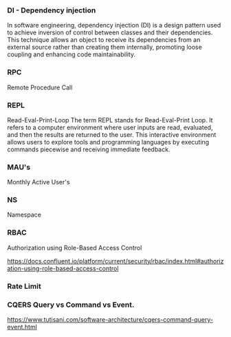 ### DI - Dependency injection

In software engineering, dependency injection (DI) is a design pattern used to achieve inversion of control between classes and their dependencies. This technique allows an object to receive its dependencies from an external source rather than creating them internally, promoting loose coupling and enhancing code maintainability.

### RPC

Remote Procedure Call

### REPL

Read-Eval-Print-Loop
The term REPL stands for Read-Eval-Print Loop. It refers to a computer environment where user inputs are read, evaluated, and then the results are returned to the user. This interactive environment allows users to explore tools and programming languages by executing commands piecewise and receiving immediate feedback.

### MAU's

Monthly Active User's

### NS

Namespace

### RBAC

Authorization using Role-Based Access Control

https://docs.confluent.io/platform/current/security/rbac/index.html#authorization-using-role-based-access-control

### Rate Limit

### CQERS Query vs Command vs Event.

https://www.tutisani.com/software-architecture/cqers-command-query-event.html
